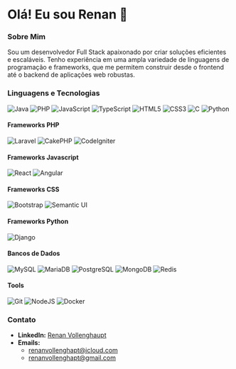 # Olá! Eu sou Renan 👋

### Sobre Mim
Sou um desenvolvedor Full Stack apaixonado por criar soluções eficientes e escaláveis. Tenho experiência em uma ampla variedade de linguagens de programação e frameworks, que me permitem construir desde o frontend até o backend de aplicações web robustas.

### Linguagens e Tecnologias
![Java](https://img.shields.io/badge/java-%23ED8B00.svg?style=for-the-badge&logo=openjdk&logoColor=white)
![PHP](https://img.shields.io/badge/PHP-777BB4?style=for-the-badge&logo=php&logoColor=white)
![JavaScript](https://img.shields.io/badge/JavaScript-F7DF1E?style=for-the-badge&logo=javascript&logoColor=black)
![TypeScript](https://img.shields.io/badge/TypeScript-007ACC?style=for-the-badge&logo=typescript&logoColor=white)
![HTML5](https://img.shields.io/badge/HTML5-E34F26?style=for-the-badge&logo=html5&logoColor=white)
![CSS3](https://img.shields.io/badge/CSS3-1572B6?style=for-the-badge&logo=css3&logoColor=white)
![C](https://img.shields.io/badge/C-A8B9CC?style=for-the-badge&logo=c&logoColor=white)
![Python](https://img.shields.io/badge/Python-3776AB?style=for-the-badge&logo=python&logoColor=white)

#### Frameworks PHP
![Laravel](https://img.shields.io/badge/Laravel-FF2D20?style=for-the-badge&logo=laravel&logoColor=white)
![CakePHP](https://img.shields.io/badge/CakePHP-D33C43?style=for-the-badge&logo=cakephp&logoColor=white)
![CodeIgniter](https://img.shields.io/badge/CodeIgniter-EF4223?style=for-the-badge&logo=codeigniter&logoColor=white)

#### Frameworks Javascript
![React](https://img.shields.io/badge/React-20232A?style=for-the-badge&logo=react&logoColor=61DAFB)
![Angular](https://img.shields.io/badge/Angular-DD0031?style=for-the-badge&logo=angular&logoColor=white)

#### Frameworks CSS
![Bootstrap](https://img.shields.io/badge/Bootstrap-563D7C?style=for-the-badge&logo=bootstrap&logoColor=white)
![Semantic UI](https://img.shields.io/badge/Semantic%20UI-35BDB2?style=for-the-badge&logo=semanticuireact&logoColor=white)

#### Frameworks Python
![Django](https://img.shields.io/badge/Django-092E20?style=for-the-badge&logo=django&logoColor=white)

#### Bancos de Dados
![MySQL](https://img.shields.io/badge/MySQL-4479A1?style=for-the-badge&logo=mysql&logoColor=white)
![MariaDB](https://img.shields.io/badge/MariaDB-003545?style=for-the-badge&logo=mariadb&logoColor=white)
![PostgreSQL](https://img.shields.io/badge/PostgreSQL-316192?style=for-the-badge&logo=postgresql&logoColor=white)
![MongoDB](https://img.shields.io/badge/-MongoDB-13aa52?style=for-the-badge&logo=mongodb&logoColor=white)
![Redis](https://img.shields.io/badge/redis-%23DD0031.svg?style=for-the-badge&logo=redis&logoColor=white)

#### Tools
![Git](https://img.shields.io/badge/GIT-E44C30?style=for-the-badge&logo=git&logoColor=white)
![NodeJS](https://img.shields.io/badge/node.js-6DA55F?style=for-the-badge&logo=node.js&logoColor=white)
![Docker](https://img.shields.io/badge/Docker-2496ED?logo=docker&style=for-the-badge&logoColor=white)

### Contato
- **LinkedIn:** [Renan Vollenghaupt](https://www.linkedin.com/in/renan-vollenghaupt-118b051b5/)
- **Emails:**
  - [renanvollenghapt@icloud.com](mailto:renanvollenghapt@icloud.com)
  - [renanvollenghapt@gmail.com](mailto:renanvollenghapt@gmail.com)
